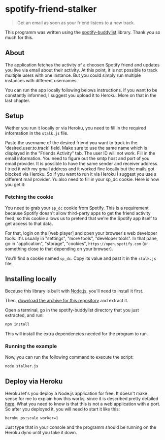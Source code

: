 # spotify-friend-stalker 

> Get an email as soon as your friend listens to a new track.

This programm was written using the [spotify-buddylist](https://github.com/valeriangalliat/spotify-buddylist) library. Thank you so much for this.

## About
The application fetches the activity of a choosen Spotify friend and 
updates you live via email about their activity.
At this point, it is not possible to track multiple users with one instance. 
But you could simply run multiple instances with different usernames.

You can run the app locally following belows instructions. If you want to be 
constantly informed, I suggest you upload it to Heroku. More on that in the last chapter.

## Setup
Wether you run it locally or via Heroku, you need to fill in the required information in the `stalk.js` file.

Paste the username of the desired friend you want to track in the 'desired.user.to.track' field.
Make sure to use the same name which is displayed in the "Friends Activity" tab. The user ID  will not work.
Fill in the email information. You need to figure out the smtp host and port of you email provider.
It is possible to have the same sender and receiver address. 
I tried it with my gmail address and it worked fine locally but the mails got blocked via Heroku.
So if you want to run it via Heroku I suggest you use a different mail provider.
Yu also need to fill in your sp_dc cookie. Here is how you get it:


### Fetching the cookie

You need to grab your `sp_dc` cookie from Spotify. This is a
requirement because Spotify doesn't allow third-party apps to get the
friend activity feed, so this cookie allows us to pretend that we're the
Spotify app itself to get access to that data.

For that, login on the [web player] and open your browser's web
developer tools. It's usually in "settings", "more tools", "developer
tools". In that pane, go in "application", "storage", "cookies",
`https://open.spotify.com` (or something close to that depending on your
browser).

You'll find a cookie named `sp_dc`. Copy its value and past it in the `stalk.js` file.



## Installing locally

Because this library is built with [Node.js](https://nodejs.org/),
you'll need to install it first.

Then, [download the archive for this repository](https://github.com/valeriangalliat/spotify-buddylist/archive/refs/heads/master.zip)
and extract it.

Open a terminal, go in the spotify-buddylist directory that you just
extracted, and run:

```sh
npm install
```

This will install the extra dependencies needed for the program to run.


### Running the example

Now, you can run the following command to execute the script:

```sh
node stalker.js
```

## Deploy via Heroku
Heroku let's you deploy a Node.js application for free.
It doesn't make sense for me to explain how this works, since it is described pretty detailed [here](https://devcenter.heroku.com/articles/deploying-nodejs).
What you need to know is that this is not a web application with a port. So after you deployed it, you will need to start it like this:

```sh
heroku ps:scale worker=1
```

Just type that in your console and the programm should be running on the Heroku dyno until you take it down.

